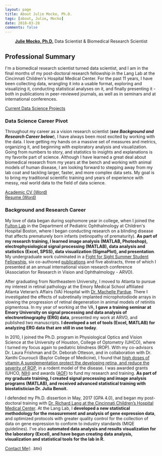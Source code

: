 ```yaml
---
layout: page
title: About Julie Mocko, Ph.D.
tags: [about, Julie, Mocko]
date: 2018-03-28
comments: false
---
```

    
<center><a href="http://juliemocko.com/"><b>Julie Mocko, Ph.D.</b></a> Data Scientist & Biomedical Research Scientist</center>

## Professional Summary

I'm a biomedical research scientist turned data scientist, and I am in the final months of my post-doctoral research fellowship in the Lang Lab at the Cincinnati Children's Hospital Medical Center.  For the past 11 years, I have been collecting data, wrangling it into a usable format, exploring and visualizing it, conducting statistical analyses on it, and finally presenting it - both in publications in peer-reviewed journals, as well as in seminars and at international conferences.

<div markdown="0"><a href="http://juliemocko.com/projects/" class="btn btn-info">Current Data Science Projects</a></div>

### Data Science Career Pivot
Throughout my career as a vision research scientist (***see Background and Research Career below***), I have always been most excited by working with the data.  I love getting my hands on a massive set of measures and metrics, organizing it, and beginning with exploratory analysis and visualization.  Going from numbers to story, and statistics to insights and explanations is my favorite part of science.  Although I have learned a great deal about biomedical research from my years at the bench and working with animal models of human disease, I am looking forward to stepping away from my lab coat and tackling larger, faster, and more complex data sets.  My goal is to bring my traditional scientific training and years of experience with messy, real world data to the field of data science.

<div markdown="0"><a href="http://jamocko.github.io/assets/docs/JulieMocko_CV.docx" class="btn btn-info">Academic CV (Word)</a></div><a href="http://jamocko.github.io/assets/docs/JulieMocko_Resume.docx" class="btn btn-info">Resume (Word)</a>

### Background and Research Career
My love of data began during sophomore year in college, when I joined the [Fulton Lab](http://www.infantvision.org/alumni--collaborators.html) in the Department of Pediatric Ophthalmology at Children's Hospital Boston, where I began conducting research on a blinding disease that affects prematurely born infants (retinopathy of prematurity).  **As part of my research training, I learned image analysis (MATLAB, Photoshop), electrophysiological signal processing (MATLAB), data analysis and statistics (Excel, SPSS), data visualization (SigmaPlot), and presentation**. My undergraduate work culminated in a [Fight for Sight Summer Student Fellowship](https://www.fightforsight.org/Grants/Awardees/AwardeeProfile/profile/1979/), six co-authored [publications](https://scholar.google.com/citations?user=99ESO_8AAAAJ&hl=en ) and five abstracts, three of which I presented at an annual international vision research conference (Association for Research in Vision and Ophthalmology  - ARVO). 

After graduating from Northeastern University, I moved to Atlanta to pursue my interest in retinal pathology at the Emory Medical School affiliated Atlanta Veteran’s Affairs (VA) Hospital with [Dr. Machelle Pardue](http://www.varrd.emory.edu/people/machelle-pardue/). There I investigated the effects of subretinally implanted microphotodiode arrays in slowing the progression of retinal degeneration in animal models of retinitis pigmentosa. In my year of working at the VA, **I gave a training seminar at Emory University on signal processing and data analysis of electroretinography (ERG) data**, presented my work at ARVO, and published two manuscripts.  **I developed a set of tools (Excel, MATLAB) for analyzing ERG data that are still in use today**.

In 2010, I joined the Ph.D. program in Physiological Optics and Vision Science at the University of Houston, College of Optometry (UHCO), where I turned my focus again to pediatric blindness (ROP). With my co-advisors Dr. Laura Frishman and Dr. Deborah Otteson, and in collaboration with Dr. Xanthi Couroucli (Baylor College of Medicine), I found that [high doses of vitamin A supplementation protect the developing retina, and reduce the severity of ROP](http://optometrytimes.modernmedicine.com/optometrytimes/news/new-research-and-product-launches-kick-aao-meeting?page=0,9), in a rodent model of the disease. I was awarded grants (UHCO, [NIH](http://grantome.com/grant/NIH/P30-EY007551-02)) and awards ([AOF](https://www.aaopt.org/home/aaof/programs/programs-for-graduate-students/programs-graduates/ezell-fellows-historical-listing)) to fund my research and training.  **As part of my graduate training, I created signal processing and image analysis programs (MATLAB), and received advanced statistical training with biostatistician Dr. Julia Benoit.**

I defended my Ph.D. dissertion in May, 2017 (GPA 4.0), and began my post-doctoral training with [Dr. Richard Lang at the Cincinnati Children’s Hospital Medical Center](https://www.cincinnatichildrens.org/research/divisions/o/ophthalmology/labs/lang).  At the Lang Lab, I **developed a new statistical methodology for the measurement and analysis of gene expression data**, and optimized protocols with greater quality control for the collection of data on gene expression to conform to industry standards (MIQE guidelines).  I've also  **automated data analysis and results visualization for the laboratory (Excel), and have begun creating data analysis, visualization and statistical tools for the lab in R.**

      
[Contact Me](mailto:jmocko@gmail.com){: .btn}
